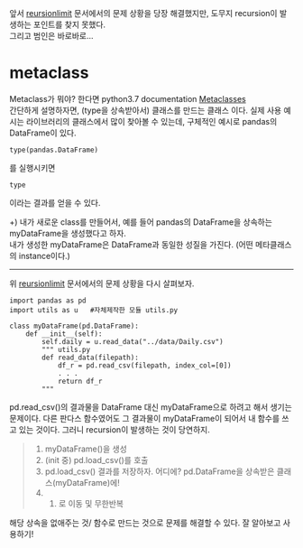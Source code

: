 앞서 [reursionlimit](https://github.com/codingbowoo/codingbowoo-resource/blob/master/stack/pythonpractice/recursionlimit.md) 
문서에서의 문제 상황을 당장 해결했지만, 도무지 recursion이 발생하는 포인트를 찾지 못했다. <br>
그리고 범인은 바로바로...

# metaclass

Metaclass가 뭐야? 한다면 python3.7 documentation [Metaclasses](https://docs.python.org/3.7/reference/datamodel.html#metaclasses)<br>
간단하게 설명하자면, (type을 상속받아서) 클래스를 만드는 클래스 이다. 
실제 사용 예시는 라이브러리의 클래스에서 많이 찾아볼 수 있는데, 구체적인 예시로 pandas의 DataFrame이 있다.

```python3
type(pandas.DataFrame)
```

를 실행시키면 

```
type
```

이라는 결과를 얻을 수 있다.

+) 내가 새로운 class를 만들어서, 예를 들어 pandas의 DataFrame을 상속하는 myDataFrame을 생성했다고 하자. <br>
내가 생성한 myDataFrame은 DataFrame과 동일한 성질을 가진다. (어떤 메타클래스의 instance이다.)

* * *
위 [reursionlimit](https://github.com/codingbowoo/codingbowoo-resource/blob/master/stack/pythonpractice/recursionlimit.md) 문서에서의 문제 상황을 다시 살펴보자.
```python3
import pandas as pd
import utils as u   #자체제작한 모듈 utils.py

class myDataFrame(pd.DataFrame):
    def __init__(self):
        self.daily = u.read_data("../data/Daily.csv") 
        """ utils.py
        def read_data(filepath):
            df_r = pd.read_csv(filepath, index_col=[0])
            . . .
            return df_r
        """
```


pd.read_csv()의 결과물을 DataFrame 대신 myDataFrame으로 하려고 해서 생기는 문제이다. 
다른 판다스 함수였어도 그 결과물이 myDataFrame이 되어서 내 함수를 쓰고 있는 것이다. 그러니 recursion이 발생하는 것이 당연하지.

> 1. myDataFrame()을 생성
> 2. (init 중) pd.load_csv()를 호출
> 3. pd.load_csv() 결과를 저장하자. 어디에? pd.DataFrame을 상속받은 클래스(myDataFrame)에!
> 4. 1. 로 이동 및 무한반복


해당 상속을 없애주는 것/ 함수로 만드는 것으로 문제를 해결할 수 있다. 잘 알아보고 사용하기!
